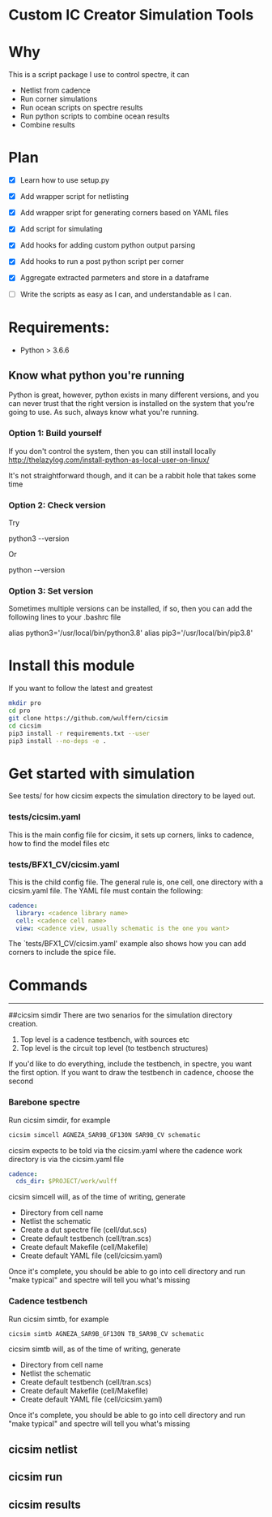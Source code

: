 
# Custom IC Creator Simulation Tools

# Why
This is a script package I use to control spectre, it can
- Netlist from cadence
- Run corner simulations
- Run ocean scripts on spectre results
- Run python scripts to combine ocean results
- Combine results

 
# Plan
- [x] Learn how to use setup.py
- [x] Add wrapper script for netlisting
- [x] Add wrapper sript for generating corners based on YAML files
- [x] Add script for simulating
- [x] Add hooks for adding custom python output parsing
- [x] Add hooks to run a post python script per corner
- [x] Aggregate extracted parmeters and store in a dataframe
- [ ] Write the scripts as easy as I can, and understandable as I can.


# Requirements:
- Python > 3.6.6


## Know what python you're running

Python is great, however, python exists in many different versions, and you can
never trust that the right version is installed on the system that you're going
to use. As such, always know what you're running.

### Option 1: Build yourself
If you don't control the system, then you can still install locally
http://thelazylog.com/install-python-as-local-user-on-linux/

It's not straightforward though, and it can be a rabbit hole that takes some
time

### Option 2: Check version
Try 

  python3 --version

Or

  python --version 

### Option 3: Set version
Sometimes multiple versions can be installed, if so, then you can add the
following lines to your .bashrc file
  
  alias python3='/usr/local/bin/python3.8'
  alias pip3='/usr/local/bin/pip3.8'

# Install this module
If you want to follow the latest and greatest
``` sh
mkdir pro
cd pro
git clone https://github.com/wulffern/cicsim
cd cicsim
pip3 install -r requirements.txt --user
pip3 install --no-deps -e .
```
# Get started with simulation
See tests/ for how cicsim
expects the simulation directory to be layed out.

### tests/cicsim.yaml
This is the main config file for cicsim, it sets up corners, links to cadence,
how to find the model files etc

### tests/BFX1_CV/cicsim.yaml
This is the child config file. The general rule is, one cell, one directory with
a cicsim.yaml file. The YAML file must contain the following:

``` yaml
cadence:
  library: <cadence library name>
  cell: <cadence cell name>
  view: <cadence view, usually schematic is the one you want>
```

The `tests/BFX1_CV/cicsim.yaml' example also shows how you can add corners to
include the spice file.

# Commands
---
##cicsim simdir
There are two senarios for the simulation directory creation. 

1. Top level is a cadence testbench, with sources etc
2. Top level is the circuit top level (to testbench structures)

If you'd like to do everything, include the testbench, in spectre, you want the
first option. If you want to draw the testbench in cadence, choose the second

### Barebone spectre

Run cicsim simdir, for example
``` sh
cicsim simcell AGNEZA_SAR9B_GF130N SAR9B_CV schematic 
```

cicsim expects to be told via the cicsim.yaml where the cadence work directory
is via the cicsim.yaml file

``` yaml
cadence:
  cds_dir: $PROJECT/work/wulff
```

cicsim simcell will, as of the time of writing, generate
- Directory from cell name
- Netlist the schematic
- Create a dut spectre file (cell/dut.scs)
- Create default testbench (cell/tran.scs)
- Create default Makefile (cell/Makefile)
- Create default YAML file (cell/cicsim.yaml)

Once it's complete, you should be able to go into cell directory and run "make
typical" and spectre will tell you what's missing

### Cadence testbench
Run cicsim simtb, for example
``` sh
cicsim simtb AGNEZA_SAR9B_GF130N TB_SAR9B_CV schematic
```

cicsim simtb will, as of the time of writing, generate
- Directory from cell name
- Netlist the schematic
- Create default testbench (cell/tran.scs)
- Create default Makefile (cell/Makefile)
- Create default YAML file (cell/cicsim.yaml)

Once it's complete, you should be able to go into cell directory and run "make
typical" and spectre will tell you what's missing

## cicsim netlist

## cicsim run

## cicsim results






